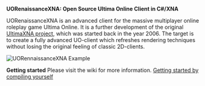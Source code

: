 **UORenaissanceXNA: Open Source Ultima Online Client in C#/XNA**

UORenaissanceXNA is an advanced client for the massive multiplayer online roleplay game Ultima Online. It is a further development of the original [UltimaXNA project](https://github.com/ZaneDubya/UltimaXNA/), which was started back in the year 2006.
The target is to create a fully advanced UO-client which refreshes rendering techniques without losing the original feeling of classic 2D-clients.

![UORennaissanceXNA Example](https://picload.org/image/riaddlrw/exampleview.jpg)

**Getting started**
Please visit the wiki for more information.
[Getting started by compiling yourself](https://github.com/3HMonkey/UORenaissanceXNA/wiki/Compile-it-by-your-own)
